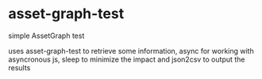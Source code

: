asset-graph-test
================

simple AssetGraph test

uses asset-graph-test to retrieve some information, async for working with asyncronous js, sleep to minimize the impact and json2csv to output the results
